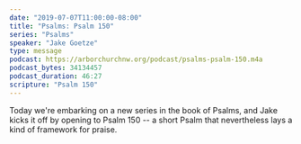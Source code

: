 ```yaml
---
date: "2019-07-07T11:00:00-08:00"
title: "Psalms: Psalm 150"
series: "Psalms"
speaker: "Jake Goetze"
type: message
podcast: https://arborchurchnw.org/podcast/psalms-psalm-150.m4a
podcast_bytes: 34134457
podcast_duration: 46:27
scripture: "Psalm 150"
---
```


Today we're embarking on a new series in the book of Psalms, and Jake kicks it off by opening to Psalm 150 -- a short
Psalm that nevertheless lays a kind of framework for praise.

